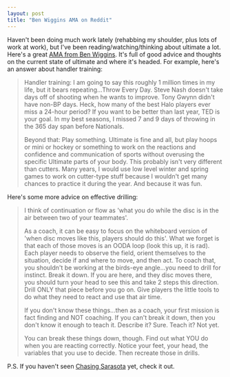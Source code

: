 ```yaml
---
layout: post
title: "Ben Wiggins AMA on Reddit"
---
```


Haven't been doing much work lately (rehabbing my shoulder, plus lots of work at work), but I've been reading/watching/thinking about ultimate a lot. Here's a great [AMA from Ben Wiggins](http://www.reddit.com/r/ultimate/comments/zrt6u/i_am_ben_wiggins_3time_club_national_champion/). It's full of good advice and thoughts on the current state of ultimate and where it's headed. For example, here's an answer about handler training:

> Handler training: I am going to say this roughly 1 million times in my life, but it bears repeating...Throw Every Day. Steve Nash doesn't take days 
> off of shooting when he wants to improve. Tony Gwynn didn't have non-BP days. Heck, how many of the best Halo players ever miss a 24-hour period? If 
> you want to be better than last year, TED is your goal. In my best seasons, I missed 7 and 9 days of throwing in the 365 day span before Nationals.
>
> Beyond that: Play something. Ultimate is fine and all, but play hoops or mini or hockey or something to work on the reactions and confidence and communication 
> of sports without overusing the specific Ultimate parts of your body. This probably isn't very different than cutters. Many years, I would use low level 
> winter and spring games to work on cutter-type stuff because I wouldn't get many chances to practice it during the year. And because it was fun.

Here's some more advice on effective drilling:

> I think of continuation or flow as 'what you do while the disc is in the air between two of your teammates'.
>
> As a coach, it can be easy to focus on the whiteboard version of 'when disc moves like this, players should do this'. What we forget is that 
> each of those moves is an OODA loop (look this up, it is rad). Each player needs to observe the field, orient themselves to the situation, 
> decide if and where to move, and then act. To coach that, you shouldn't be working at the birds-eye angle...you need to drill for instinct. Break 
> it down. If you are here, and they disc moves there, you should turn your head to see this and take 2 steps this direction. Drill ONLY that piece 
> before you go on. Give players the little tools to do what they need to react and use that air time.
> 
> If you don't know these things...then as a coach, your first mission is fact finding and NOT coaching. If you can't break it down, then you don't 
> know it enough to teach it. Describe it? Sure. Teach it? Not yet.
>
> You can break these things down, though. Find out what YOU do when you are reacting correctly. Notice your feet, your head, the variables that you 
> use to decide. Then recreate those in drills.

P.S. If you haven't seen [Chasing Sarasota](http://www.chasingsarasota.com/) yet, check it out.
